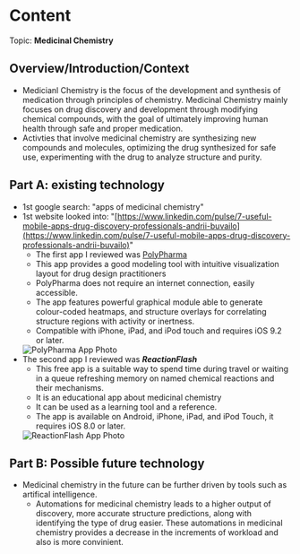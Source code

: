  # Content
Topic: **Medicinal Chemistry**

## Overview/Introduction/Context
* Medicianl Chemistry is the focus of the development and synthesis of medication through principles of chemistry. Medicinal Chemistry mainly focuses on drug discovery and development through modifying chemical compounds, with the goal of ultimately improving human health through safe and proper medication.
* Activties that involve medicinal chemistry are synthesizing new compounds and molecules, optimizing the drug synthesized for safe use, experimenting with the drug to analyze structure and purity.

## Part A: existing technology
* 1st google search: "apps of medicinal chemistry"
* 1st website looked into: "[https://www.linkedin.com/pulse/7-useful-mobile-apps-drug-discovery-professionals-andrii-buvailo](https://www.linkedin.com/pulse/7-useful-mobile-apps-drug-discovery-professionals-andrii-buvailo)"
  * The first app I reviewed was [PolyPharma](https://polypharma-ios.soft112.com/)
  * This app provides a good modeling tool with intuitive visualization layout for drug design practitioners
  * PolyPharma does not require an internet connection, easily accessible.
  * The app features powerful graphical module able to generate colour-coded heatmaps, and structure overlays for correlating structure regions with activity or inertness.
  * Compatible with iPhone, iPad, and iPod touch and requires iOS 9.2 or later.
   <img alt="PolyPharma App Photo" src="https://github.com/user-attachments/assets/64832c19-1de3-448c-93bc-9bff10f72cc8">
* The second app I reviewed was **_ReactionFlash_**
  * This free app is a suitable way to spend time during travel or waiting in a queue refreshing memory on named chemical reactions and their mechanisms.
  * It is an educational app about medicinal chemistry
  * It can be used as a learning tool and a reference.
  * The app is available on Android, iPhone, iPad, and iPod Touch, it requires iOS 8.0 or later.
  <img alt="ReactionFlash App Photo" src="https://github.com/user-attachments/assets/00e23f8f-3aa6-4e49-accd-a87023e3ca8e">

## Part B: Possible future technology
* Medicinal chemistry in the future can be further driven by tools such as artifical intelligence.
  * Automations for medicinal chemistry leads to a higher output of discovery, more accurate structure predictions, along with identifying the type of drug easier. These automations in medicinal chemistry provides a decrease in the increments of workload and also is more convinient.

